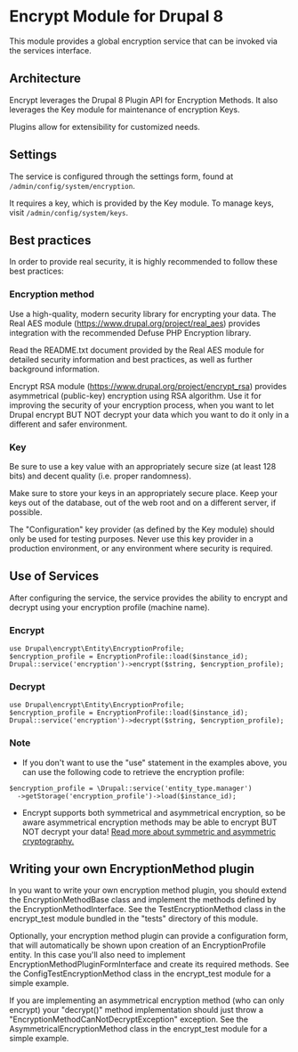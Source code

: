 # Encrypt Module for Drupal 8

This module provides a global encryption service that can be invoked via the 
services interface.

## Architecture

Encrypt leverages the Drupal 8 Plugin API for Encryption Methods. It also 
leverages the Key module for maintenance of encryption Keys. 

Plugins allow for extensibility for customized needs. 

## Settings

The service is configured through the settings form, found at 
`/admin/config/system/encryption`.

It requires a key, which is provided by the Key module. To manage keys, visit 
`/admin/config/system/keys`.

## Best practices

In order to provide real security, it is highly recommended to follow these 
best practices:

### Encryption method

Use a high-quality, modern security library for encrypting your data.
The Real AES module (https://www.drupal.org/project/real_aes) provides 
integration with the recommended Defuse PHP Encryption library.

Read the README.txt document provided by the Real AES module for detailed 
security information and best practices, as well as further background 
information.

Encrypt RSA module (https://www.drupal.org/project/encrypt_rsa) provides
asymmetrical (public-key) encryption using RSA algorithm. Use it for improving
the security of your encryption process, when you want to let Drupal encrypt
BUT NOT decrypt your data which you want to do it only in a different and safer
environment.

### Key

Be sure to use a key value with an appropriately secure size (at least 128 bits)
and decent quality (i.e. proper randomness).

Make sure to store your keys in an appropriately secure place. Keep your keys
out of the database, out of the web root and on a different server, if possible.

The "Configuration" key provider (as defined by the Key module) should only be
used for testing purposes. Never use this key provider in a production 
environment, or any environment where security is required. 


## Use of Services

After configuring the service, the service provides the ability to encrypt and 
decrypt using your encryption profile (machine name).

### Encrypt
```
use Drupal\encrypt\Entity\EncryptionProfile;
$encryption_profile = EncryptionProfile::load($instance_id);
Drupal::service('encryption')->encrypt($string, $encryption_profile);
```

### Decrypt
```
use Drupal\encrypt\Entity\EncryptionProfile;
$encryption_profile = EncryptionProfile::load($instance_id);
Drupal::service('encryption')->decrypt($string, $encryption_profile);
```

### Note
- If you don't want to use the "use" statement in the examples above, you can
use the following code to retrieve the encryption profile:

```
$encryption_profile = \Drupal::service('entity_type.manager')
  ->getStorage('encryption_profile')->load($instance_id);
```

- Encrypt supports both symmetrical and asymmetrical encryption, so be aware
asymmetrical encryption methods may be able to encrypt BUT NOT decrypt your
data! [Read more about symmetric and asymmetric cryptography.](https://en.wikipedia.org/wiki/Cryptographic#Modern_cryptography)

## Writing your own EncryptionMethod plugin

In you want to write your own encryption method plugin, you should extend the
EncryptionMethodBase class and implement the methods defined by the 
EncryptionMethodInterface. See the TestEncryptionMethod class in the 
encrypt_test module bundled in the "tests" directory of this module.

Optionally, your encryption method plugin can provide a configuration form, that
will automatically be shown upon creation of an EncryptionProfile entity.
In this case you'll also need to implement EncryptionMethodPluginFormInterface
and create its required methods. See the ConfigTestEncryptionMethod class in the
encrypt_test module for a simple example.

If you are implementing an asymmetrical encryption method (who can only encrypt)
your "decrypt()" method implementation should just throw a
"EncryptionMethodCanNotDecryptException" exception. See the
AsymmetricalEncryptionMethod class in the encrypt_test module for a simple
example.
